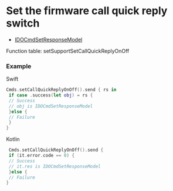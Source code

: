 # Set the firmware call quick reply switch
* [IDOCmdSetResponseModel](../model/IDOCmdSetResponseModel.md)

Function table: setSupportSetCallQuickReplyOnOff

### Example

Swift
```swift
Cmds.setCallQuickReplyOnOff().send { rs in
 if case .success(let obj) = rs {
 // Success
 // obj is IDOCmdSetResponseModel
 }else {
 // Failure
 }
}
```

Kotlin
```kotlin
 Cmds.setCallQuickReplyOnOff().send {
 if (it.error.code == 0) {
 // Success 
 // it.res is IDOCmdSetResponseModel
 }else {
 // Failure 
}
```